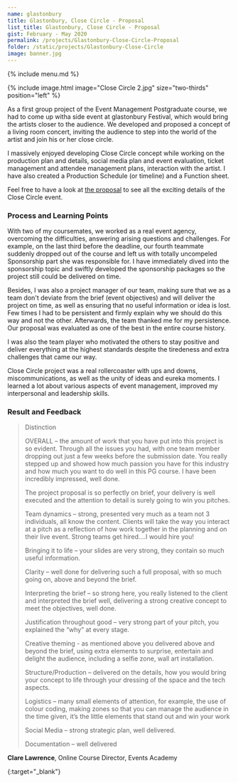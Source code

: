 ```yaml
---
name: glastonbury
title: Glastonbury, Close Circle - Proposal
list_title: Glastonbury, Close Circle - Proposal
gist: February - May 2020
permalink: /projects/Glastonbury-Close-Circle-Proposal
folder: /static/projects/Glastonbury-Close-Circle
image: banner.jpg
---
```


{% include menu.md %}

{% 
include image.html 
    image="Close Circle 2.jpg" 
    size="two-thirds" 
    position="left" 
%}

As a first group project of the Event Management Postgraduate course, we had to come up witha  side event at glastonbury Festival, which would bring the artists closer to the audience. 
We developed and proposed a concept of a living room concert, inviting the audience to step into the world of the artist and join his or her close circle.

I massively enjoyed developing Close Circle concept while working on the production plan and details, social media plan and event evaluation, 
ticket management and attendee management plans, interaction with the artist. I have also created a Production Schedule (or timeline) and a Function sheet.

Feel free to have a look at [the proposal][proposal_pdf] to see all the exciting details of the Close Circle event.

### Process and Learning Points

With two of my coursemates, we worked as a real event agency, overcoming the difficulties, answering arising questions and challenges. 
For example, on the last third before the deadline, our fourth teammate suddenly dropped out of the course and left us with totally uncompeled Sponsorship part she was responsible for. 
I have immediately dived into the sponsorship topic and swiftly developed the sponsorship packages so the project still could be delivered on time.

Besides, I was also a project manager of our team, making sure that we as a team don't deviate from the brief (event objectives) 
and will deliver the project on time, as well as ensuring that no useful information or idea is lost. 
Few times I had to be persistent and firmly explain why we should do this way and not the other. 
Afterwards, the team thanked me for my persistence. Our proposal was evaluated as one of the best in the entire course history. 

I was also the team player who motivated the others to stay positive and deliver everything at the highest standards despite the tiredeness and extra challenges that came our way.

Close Circle project was a real rollercoaster with ups and downs, miscommunications, as well as the unity of ideas and eureka moments. 
I learned a lot about various aspects of event management, improved my interpersonal and leadership skills.

### Result and Feedback

> Distinction
>
> OVERALL – the amount of work that you have put into this project is so evident. Through all the issues you had, with one team member dropping out just a few weeks before the submission date. 
> You really stepped up and showed how much passion you have for this industry and how much you want to do well in this PG course. I have been incredibly impressed, well done.
> 
> The project proposal is so perfectly on brief, your delivery is well executed and the attention to detail is surely going to win you pitches.
> 
> Team dynamics – strong, presented very much as a team not 3 individuals, all know the content. 
> Clients will take the way you interact at a pitch as a reflection of how work together in the planning and on their live event. Strong teams get hired….I would hire you!
>
> Bringing it to life – your slides are very strong, they contain so much useful information.
>
> Clarity – well done for delivering such a full proposal, with so much going on, above and beyond the brief.
> 
> Interpreting the brief – so strong here, you really listened to the client and interpreted the brief well, delivering a strong creative concept to meet the objectives, well done.
>
> Justification throughout good – very strong part of your pitch, you explained the “why” at every stage.
>
> Creative theming - as mentioned above you delivered above and beyond the brief, using extra elements to surprise, entertain and delight the audience, including a selfie zone, wall art installation.
>
> Structure/Production – delivered on the details, how you would bring your concept to life through your dressing of the space and the tech aspects.
>
> Logistics – many small elements of attention, for example, the use of colour coding, making zones so that you can manage the audience in the time given, it’s the little elements that stand out and win your work
> 
> Social Media – strong strategic plan, well delivered.
>
> Documentation – well delivered

**Clare Lawrence**, Online Course Director, Events Academy

[proposal_pdf]: /static/projects/Glastonbury-Close-Circle/Glastonbury_proposal.pdf "Download PDF"
{:target="_blank"}
